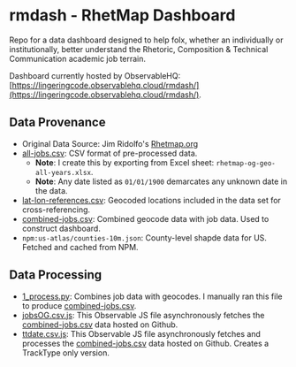 # rmdash - RhetMap Dashboard

Repo for a data dashboard designed to help folx, whether an individually or institutionally, better understand the Rhetoric, Composition &amp; Technical Communication academic job terrain.

Dashboard currently hosted by ObservableHQ: [https://lingeringcode.observablehq.cloud/rmdash/](https://lingeringcode.observablehq.cloud/rmdash/).

## Data Provenance

- Original Data Source: Jim Ridolfo's <a href="http://rhetmap.org" target="_blank" rel="noreferrer noopenner">Rhetmap.org</a>
- [all-jobs.csv](src/data/all-jobs.csv): CSV format of pre-processed data.
  - **Note**: I create this by exporting from Excel sheet: `rhetmap-og-geo-all-years.xlsx`.
  - **Note**: Any date listed as `01/01/1900` demarcates any unknown date in the data.
- [lat-lon-references.csv](src/data/lat-lon-references.csv): Geocoded locations included in the data set for cross-referencing.
- [combined-jobs.csv](src/data/combined-jobs.csv): Combined geocode data with job data. Used to construct dashboard.
- `npm:us-atlas/counties-10m.json`: County-level shapde data for US. Fetched and cached from NPM.

## Data Processing

- [1_process.py](src/data/1_process.py): Combines job data with geocodes. I manually ran this file to produce [combined-jobs.csv](src/data/combined-jobs.csv).
- [jobsOG.csv.js](src/data/jobsOG.csv.js): This Observable JS file asynchronously fetches the [combined-jobs.csv]([src/data/combined-jobs.csv](https://raw.githubusercontent.com/lingeringcode/clndgrn-portfolio/refs/heads/master/static/assets/data/combined-jobs.csv)) data hosted on Github.
- [ttdate.csv.js](src/data/ttdate.csv.js): This Observable JS file asynchronously fetches and processes the [combined-jobs.csv]([src/data/combined-jobs.csv](https://raw.githubusercontent.com/lingeringcode/clndgrn-portfolio/refs/heads/master/static/assets/data/combined-jobs.csv)) data hosted on Github. Creates a TrackType only version.
